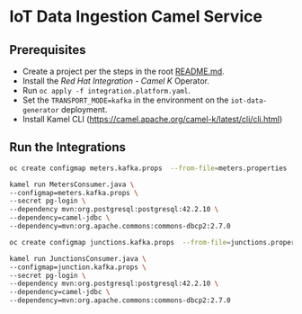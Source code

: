 # IoT Data Ingestion Camel Service

## Prerequisites

* Create a project per the steps in the root [README.md](/README.md).
* Install the *Red Hat Integration - Camel K* Operator.
* Run `oc apply -f integration.platform.yaml`.
* Set the `TRANSPORT_MODE=kafka` in the environment on the `iot-data-generator` deployment.
* Install Kamel CLI (https://camel.apache.org/camel-k/latest/cli/cli.html)

## Run the Integrations

```bash
oc create configmap meters.kafka.props  --from-file=meters.properties

kamel run MetersConsumer.java \
--configmap=meters.kafka.props \
--secret pg-login \
--dependency mvn:org.postgresql:postgresql:42.2.10 \
--dependency=camel-jdbc \
--dependency=mvn:org.apache.commons:commons-dbcp2:2.7.0

oc create configmap junctions.kafka.props  --from-file=junctions.properties

kamel run JunctionsConsumer.java \
--configmap=junction.kafka.props \
--secret pg-login \
--dependency mvn:org.postgresql:postgresql:42.2.10 \
--dependency=camel-jdbc \
--dependency=mvn:org.apache.commons:commons-dbcp2:2.7.0
```
